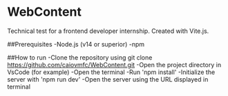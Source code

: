 # WebContent
Technical test for a frontend developer internship. Created with Vite.js.

##Prerequisites
-Node.js (v14 or superior)
-npm

##How to run
-Clone the repository using git clone https://github.com/caiovmfc/WebContent.git
-Open the project directory in VsCode (for example)
-Open the terminal
-Run 'npm install'
-Initialize the server with 'npm run dev'
-Open the server using the URL displayed in terminal
